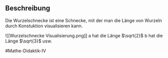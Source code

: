 ## Beschreibung
Die Wurzelschnecke ist eine Schnecke, mit der man die Länge von Wurzeln durch Konstuktion visualisieren kann.

![[Wurzelschnecke Visualisierung.png]]
a hat die Länge $\sqrt{2}$
b hat die Länge $\sqrt{3}$
usw.

#Mathe-Didaktik-IV 